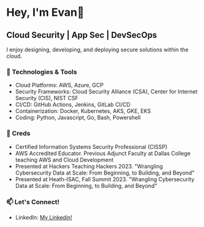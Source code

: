 # Hey, I'm Evan👋

## Cloud Security | App Sec | DevSecOps

I enjoy designing, developing, and deploying secure solutions within the cloud.

### 🔧 Technologies & Tools

- Cloud Platforms: AWS, Azure, GCP
- Security Frameworks: Cloud Security Alliance (CSA), Center for Internet Security (CIS), NIST CSF
- CI/CD: GitHub Actions, Jenkins, GitLab CI/CD
- Containerization: Docker, Kubernetes, AKS, GKE, EKS
- Coding: Python, Javascript, Go, Bash, Powershell

### 🚀 Creds

- Certified Information Systems Security Professional (CISSP)
- AWS Accredited Educator. Previous Adjunct Faculty at Dallas College teaching AWS and Cloud Development
- Presented at Hackers Teaching Hackers 2023. "Wrangling Cybersecurity Data at Scale: From Beginning, to Building, and Beyond"
- Presented at Heath-ISAC, Fall Summit 2023. "Wrangling Cybersecurity Data at Scale: From Beginning, to Building, and Beyond"

### 📫 Let's Connect!

- LinkedIn: [My Linkedin!](https://www.linkedin.com/in/evanwolfe)
